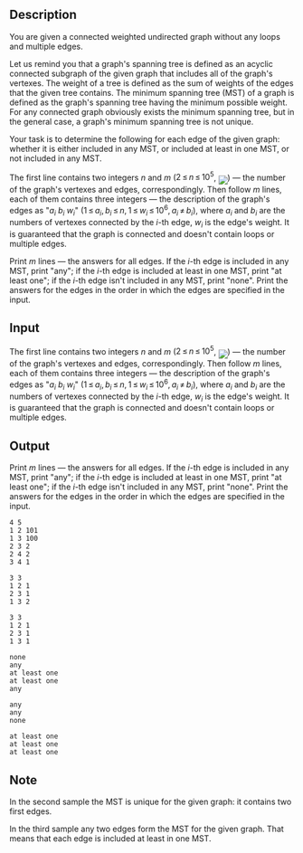 ## Description

<div><p>You are given a connected weighted undirected graph without any loops and multiple edges. </p><p>Let us remind you that a graph's <span class="tex-font-style-underline">spanning tree</span> is defined as an acyclic connected subgraph of the given graph that includes all of the graph's vertexes. The <span class="tex-font-style-underline">weight</span> of a tree is defined as the sum of weights of the edges that the given tree contains. The <span class="tex-font-style-underline">minimum spanning tree</span> (<span class="tex-font-style-bf">MST</span>) of a graph is defined as the graph's spanning tree having the minimum possible weight. For any connected graph obviously exists the minimum spanning tree, but in the general case, a graph's minimum spanning tree is not unique.</p><p>Your task is to determine the following for each edge of the given graph: whether it is either included in <span class="tex-font-style-bf">any</span> MST, or included <span class="tex-font-style-bf">at least in one</span> MST, or <span class="tex-font-style-bf">not included in any</span> MST.</p></div><div class="input-specification"><p>The first line contains two integers <span class="tex-span"><i>n</i></span> and <span class="tex-span"><i>m</i></span> (<span class="tex-span">2 ≤ <i>n</i> ≤ 10<sup class="upper-index">5</sup></span>, <img align="middle" class="tex-formula" src="file://XloxT5uR.png" style="max-width: 100.0%;max-height: 100.0%;">) — the number of the graph's vertexes and edges, correspondingly. Then follow <span class="tex-span"><i>m</i></span> lines, each of them contains three integers — the description of the graph's edges as "<span class="tex-span"><i>a</i><sub class="lower-index"><i>i</i></sub></span> <span class="tex-span"><i>b</i><sub class="lower-index"><i>i</i></sub></span> <span class="tex-span"><i>w</i><sub class="lower-index"><i>i</i></sub></span>" (<span class="tex-span">1 ≤ <i>a</i><sub class="lower-index"><i>i</i></sub>, <i>b</i><sub class="lower-index"><i>i</i></sub> ≤ <i>n</i>, 1 ≤ <i>w</i><sub class="lower-index"><i>i</i></sub> ≤ 10<sup class="upper-index">6</sup>, <i>a</i><sub class="lower-index"><i>i</i></sub> ≠ <i>b</i><sub class="lower-index"><i>i</i></sub></span>), where <span class="tex-span"><i>a</i><sub class="lower-index"><i>i</i></sub></span> and <span class="tex-span"><i>b</i><sub class="lower-index"><i>i</i></sub></span> are the numbers of vertexes connected by the <span class="tex-span"><i>i</i></span>-th edge, <span class="tex-span"><i>w</i><sub class="lower-index"><i>i</i></sub></span> is the edge's weight. It is guaranteed that the graph is connected and doesn't contain loops or multiple edges.</p></div><div class="output-specification"><p>Print <span class="tex-span"><i>m</i></span> lines — the answers for all edges. If the <span class="tex-span"><i>i</i></span>-th edge is included in any MST, print "<span class="tex-font-style-tt">any</span>"; if the <span class="tex-span"><i>i</i></span>-th edge is included at least in one MST, print "<span class="tex-font-style-tt">at least one</span>"; if the <span class="tex-span"><i>i</i></span>-th edge isn't included in any MST, print "<span class="tex-font-style-tt">none</span>". Print the answers for the edges in the order in which the edges are specified in the input.</p></div>

## Input

<p>The first line contains two integers <span class="tex-span"><i>n</i></span> and <span class="tex-span"><i>m</i></span> (<span class="tex-span">2 ≤ <i>n</i> ≤ 10<sup class="upper-index">5</sup></span>, <img align="middle" class="tex-formula" src="file://XloxT5uR.png" style="max-width: 100.0%;max-height: 100.0%;">) — the number of the graph's vertexes and edges, correspondingly. Then follow <span class="tex-span"><i>m</i></span> lines, each of them contains three integers — the description of the graph's edges as "<span class="tex-span"><i>a</i><sub class="lower-index"><i>i</i></sub></span> <span class="tex-span"><i>b</i><sub class="lower-index"><i>i</i></sub></span> <span class="tex-span"><i>w</i><sub class="lower-index"><i>i</i></sub></span>" (<span class="tex-span">1 ≤ <i>a</i><sub class="lower-index"><i>i</i></sub>, <i>b</i><sub class="lower-index"><i>i</i></sub> ≤ <i>n</i>, 1 ≤ <i>w</i><sub class="lower-index"><i>i</i></sub> ≤ 10<sup class="upper-index">6</sup>, <i>a</i><sub class="lower-index"><i>i</i></sub> ≠ <i>b</i><sub class="lower-index"><i>i</i></sub></span>), where <span class="tex-span"><i>a</i><sub class="lower-index"><i>i</i></sub></span> and <span class="tex-span"><i>b</i><sub class="lower-index"><i>i</i></sub></span> are the numbers of vertexes connected by the <span class="tex-span"><i>i</i></span>-th edge, <span class="tex-span"><i>w</i><sub class="lower-index"><i>i</i></sub></span> is the edge's weight. It is guaranteed that the graph is connected and doesn't contain loops or multiple edges.</p>

## Output

<p>Print <span class="tex-span"><i>m</i></span> lines — the answers for all edges. If the <span class="tex-span"><i>i</i></span>-th edge is included in any MST, print "<span class="tex-font-style-tt">any</span>"; if the <span class="tex-span"><i>i</i></span>-th edge is included at least in one MST, print "<span class="tex-font-style-tt">at least one</span>"; if the <span class="tex-span"><i>i</i></span>-th edge isn't included in any MST, print "<span class="tex-font-style-tt">none</span>". Print the answers for the edges in the order in which the edges are specified in the input.</p>





```input1
4 5
1 2 101
1 3 100
2 3 2
2 4 2
3 4 1

```




```input2
3 3
1 2 1
2 3 1
1 3 2

```




```input3
3 3
1 2 1
2 3 1
1 3 1

```




```output1
none
any
at least one
at least one
any

```




```output2
any
any
none

```




```output3
at least one
at least one
at least one

```



## Note

<p>In the second sample the MST is unique for the given graph: it contains two first edges.</p><p>In the third sample any two edges form the MST for the given graph. That means that each edge is included at least in one MST.</p>
